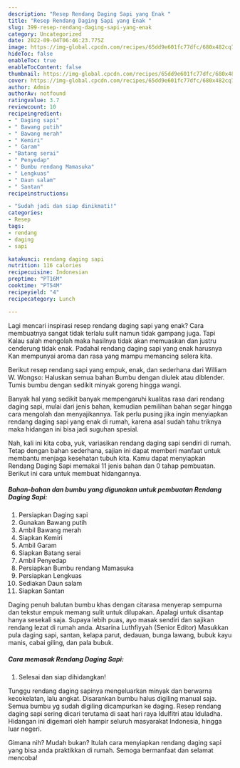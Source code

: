 ```yaml
---
description: "Resep Rendang Daging Sapi yang Enak "
title: "Resep Rendang Daging Sapi yang Enak "
slug: 399-resep-rendang-daging-sapi-yang-enak
category: Uncategorized
date: 2022-09-04T06:46:23.775Z
image: https://img-global.cpcdn.com/recipes/65dd9e601fc77dfc/680x482cq70/rendang-daging-sapi-foto-resep-utama.jpg
hideToc: false
enableToc: true
enableTocContent: false
thumbnail: https://img-global.cpcdn.com/recipes/65dd9e601fc77dfc/680x482cq70/rendang-daging-sapi-foto-resep-utama.jpg
cover: https://img-global.cpcdn.com/recipes/65dd9e601fc77dfc/680x482cq70/rendang-daging-sapi-foto-resep-utama.jpg
author: Admin
authorAv: notfound
ratingvalue: 3.7
reviewcount: 10
recipeingredient:
- " Daging sapi"
- " Bawang putih"
- " Bawang merah"
- " Kemiri"
- " Garam"
- "Batang serai"
- " Penyedap"
- " Bumbu rendang Mamasuka"
- " Lengkuas"
- " Daun salam"
- " Santan"
recipeinstructions:

- "Sudah jadi dan siap dinikmati!"
categories:
- Resep
tags:
- rendang
- daging
- sapi

katakunci: rendang daging sapi 
nutrition: 116 calories
recipecuisine: Indonesian
preptime: "PT16M"
cooktime: "PT54M"
recipeyield: "4"
recipecategory: Lunch

---
```



Lagi mencari inspirasi resep rendang daging sapi yang enak? Cara membuatnya sangat tidak terlalu sulit namun tidak gampang juga. Tapi Kalau salah mengolah maka hasilnya tidak akan memuaskan dan justru cenderung tidak enak. Padahal rendang daging sapi yang enak harusnya Kan mempunyai aroma dan rasa yang mampu memancing selera kita.


Berikut resep rendang sapi yang empuk, enak, dan sederhana dari William W. Wongso: Haluskan semua bahan Bumbu dengan diulek atau diblender. Tumis bumbu dengan sedikit minyak goreng hingga wangi.

Banyak hal yang sedikit banyak mempengaruhi kualitas rasa dari rendang daging sapi, mulai dari jenis bahan, kemudian pemilihan bahan segar hingga cara mengolah dan menyajikannya. Tak perlu pusing jika ingin menyiapkan rendang daging sapi yang enak di rumah, karena asal sudah tahu triknya maka hidangan ini bisa jadi suguhan spesial.


Nah, kali ini kita coba, yuk, variasikan rendang daging sapi sendiri di rumah. Tetap dengan bahan sederhana, sajian ini dapat memberi manfaat untuk membantu menjaga kesehatan tubuh kita. Kamu dapat menyiapkan Rendang Daging Sapi memakai 11 jenis bahan dan 0 tahap pembuatan. Berikut ini cara untuk membuat hidangannya.

<!--inarticleads1-->

##### Bahan-bahan dan bumbu yang digunakan untuk pembuatan Rendang Daging Sapi:

1. Persiapkan  Daging sapi
1. Gunakan  Bawang putih
1. Ambil  Bawang merah
1. Siapkan  Kemiri
1. Ambil  Garam
1. Siapkan Batang serai
1. Ambil  Penyedap
1. Persiapkan  Bumbu rendang Mamasuka
1. Persiapkan  Lengkuas
1. Sediakan  Daun salam
1. Siapkan  Santan


Daging penuh balutan bumbu khas dengan citarasa menyerap sempurna dan tekstur empuk memang sulit untuk dilupakan. Apalagi untuk disantap hanya sesekali saja. Supaya lebih puas, ayo masak sendiri dan sajikan rendang lezat di rumah anda. Atsarina Luthfiyyah (Senior Editor) Masukkan pula daging sapi, santan, kelapa parut, dedauan, bunga lawang, bubuk kayu manis, cabai giling, dan pala bubuk. 

<!--inarticleads2-->

##### Cara memasak Rendang Daging Sapi:


1. Selesai dan siap dihidangkan!

Tunggu rendang daging sapinya mengeluarkan minyak dan berwarna kecokelatan, lalu angkat. Disarankan bumbu halus digiling manual saja. Semua bumbu yg sudah digiling dicampurkan ke daging. Resep rendang daging sapi sering dicari terutama di saat hari raya Idulfitri atau Iduladha. Hidangan ini digemari oleh hampir seluruh masyarakat Indonesia, hingga luar negeri. 

Gimana nih? Mudah bukan? Itulah cara menyiapkan rendang daging sapi yang bisa anda praktikkan di rumah. Semoga bermanfaat dan selamat mencoba!
